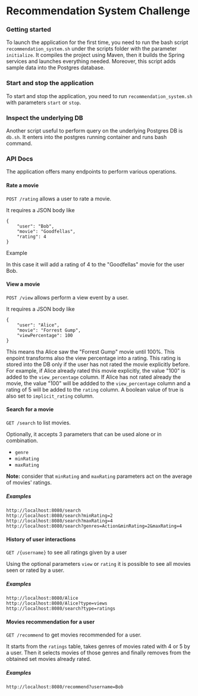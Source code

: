 # Recommendation System Challenge

### Getting started

To launch the application for the first time, you need to run the bash script `recommendation_system.sh` under the
scripts folder with the parameter `initialize`.
It compiles the project using Maven, then it builds the Spring services and launches everything needed.
Moreover, this script adds sample data into the Postgres database.

### Start and stop the application

To start and stop the application, you need to run `recommendation_system.sh` with parameters `start` or `stop`.

### Inspect the underlying DB

Another script useful to perform query on the underlying Postgres DB is `db.sh`.
It enters into the postgres running container and runs bash command.

### API Docs

The application offers many endpoints to perform various operations.

#### Rate a movie

`POST /rating` allows a user to rate a movie.

It requires a JSON body like

```
{
    "user": "Bob",
    "movie": "Goodfellas",
    "rating": 4
}
```

Example

In this case it will add a rating of 4 to the "Goodfellas" movie for the user Bob.

#### View a movie

`POST /view` allows perform a view event by a user.

It requires a JSON body like

```
{
    "user": "Alice",
    "movie": "Forrest Gump",
    "viewPercentage": 100
}
```

This means tha Alice saw the "Forrest Gump" movie until 100%.
This enpoint transforms also the view percentage into a rating.
This rating is stored into the DB only if the user has not rated the movie explicitly before.
For example, if Alice already rated this movie explicitly, the value "100" is added to the `view_percentage` column.
If Alice has not rated already the movie, the value "100" will be addded to the `view_percentage` column and a rating of
5 will be added to the `rating` column. A boolean value of true is also set to `implicit_rating` column.

#### Search for a movie

`GET /search` to list movies.

Optionally, it accepts 3 parameters that can be used alone or in combination.

* `genre`
* `minRating`
* `maxRating`

**Note:** consider that `minRating` and `maxRating` parameters act on the average of movies' ratings.

##### Examples

```
http://localhost:8080/search
http://localhost:8080/search?minRating=2
http://localhost:8080/search?maxRating=4
http://localhost:8080/search?genres=Action&minRating=2&maxRating=4
```

#### History of user interactions

`GET /{username}` to see all ratings given by a user

Using the optional parameters `view` or `rating` it is possible to see all movies seen or rated by a user.

##### Examples

```
http://localhost:8080/Alice
http://localhost:8080/Alice?type=views
http://localhost:8080/search?type=ratings
```

#### Movies recommendation for a user

`GET /recommend` to get movies recommended for a user.

It starts from the `ratings` table, takes genres of movies rated with 4 or 5 by a user.
Then it selects movies of those genres and finally removes from the obtained set movies already rated.

##### Examples

```
http://localhost:8080/recommend?username=Bob
```

